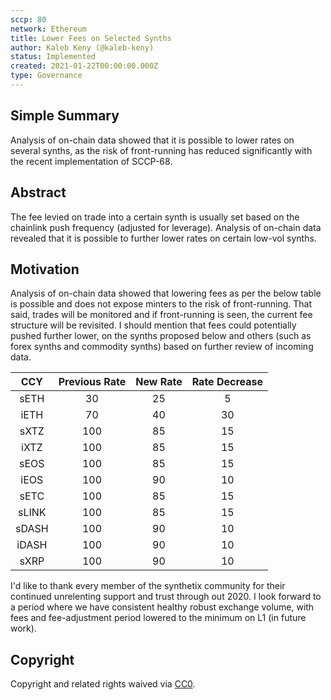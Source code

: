 ```yaml
---
sccp: 80
network: Ethereum
title: Lower Fees on Selected Synths
author: Kaleb Keny (@kaleb-keny)
status: Implemented
created: 2021-01-22T00:00:00.000Z
type: Governance
---
```


<!--You can leave these HTML comments in your merged SCCP and delete the visible duplicate text guides, they will not appear and may be helpful to refer to if you edit it again. This is the suggested template for new SCCPs. Note that an SCCP number will be assigned by an editor. When opening a pull request to submit your SCCP, please use an abbreviated title in the filename, `sccp-draft_title_abbrev.md`. The title should be 44 characters or less.-->

## Simple Summary

<!--"If you can't explain it simply, you don't understand it well enough." Provide a simplified and layman-accessible explanation of the SCCP.-->

Analysis of on-chain data showed that it is possible to lower rates on several synths, as the risk of front-running has reduced significantly with the recent implementation of SCCP-68.

## Abstract

<!--A short (~200 word) description of the variable change proposed.-->

The fee levied on trade into a certain synth is usually set based on the chainlink push frequency (adjusted for leverage). Analysis of on-chain data revealed that it is possible to further lower rates on certain low-vol synths.

## Motivation

<!--The motivation is critical for SCCPs that want to update variables within Synthetix. It should clearly explain why the existing variable is not incentive aligned. SCCP submissions without sufficient motivation may be rejected outright.-->

Analysis of on-chain data showed that lowering fees as per the below table is possible and does not expose minters to the risk of front-running. That said, trades will be monitored and if front-running is seen, the current fee structure will be revisited.
I should mention that fees could potentially pushed further lower, on the synths proposed below and others (such as forex synths and commodity synths) based on further review of incoming data.

|  CCY  | Previous Rate | New Rate | Rate Decrease |
| :---: | :-----------: | :------: | :-----------: |
| sETH  |      30       |    25    |       5       |
| iETH  |      70       |    40    |      30       |
| sXTZ  |      100      |    85    |      15       |
| iXTZ  |      100      |    85    |      15       |
| sEOS  |      100      |    85    |      15       |
| iEOS  |      100      |    90    |      10       |
| sETC  |      100      |    85    |      15       |
| sLINK |      100      |    85    |      15       |
| sDASH |      100      |    90    |      10       |
| iDASH |      100      |    90    |      10       |
| sXRP  |      100      |    90    |      10       |

I'd like to thank every member of the synthetix community for their continued unrelenting support and trust through out 2020.
I look forward to a period where we have consistent healthy robust exchange volume, with fees and fee-adjustment period lowered to the minimum on L1 (in future work).

## Copyright

Copyright and related rights waived via [CC0](https://creativecommons.org/publicdomain/zero/1.0/).
